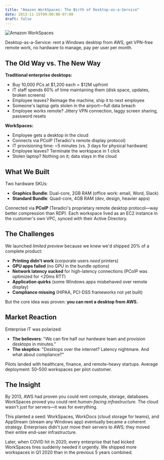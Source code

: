 ```yaml
---
title: "Amazon WorkSpaces: The Birth of Desktop-as-a-Service"
date: 2013-11-15T09:00:00-07:00
draft: false
---
```


![Amazon WorkSpaces](/amazon_workspaces.jpg)

Desktop-as-a-Service: rent a Windows desktop from AWS, get VPN-free remote work, no hardware to manage, pay per user per month.

## The Old Way vs. The New Way

**Traditional enterprise desktops:**
- Buy 10,000 PCs at $1,200 each = $12M upfront
- IT staff spends 60% of time maintaining them (disk space, updates, broken screens)
- Employee leaves? Reimage the machine, ship it to next employee
- Someone's laptop gets stolen in the airport—full data breach
- Employee works remote? Jittery VPN connection, laggy screen sharing, password resets

**WorkSpaces:**
- Employee gets a desktop in the cloud
- Connects via PCoIP (Teradici's remote display protocol)
- IT provisioning time: ~5 minutes (vs. 3 days for physical hardware)
- Employee leaves? Terminate the workspace in 1 click
- Stolen laptop? Nothing on it; data stays in the cloud

## What We Built

Two hardware SKUs:
- **Graphics Bundle**: Dual-core, 2GB RAM (office work: email, Word, Slack)
- **Standard Bundle**: Quad-core, 4GB RAM (dev, design, heavier apps)

Connected via **PCoIP** (Teradici's proprietary remote desktop protocol—way better compression than RDP). Each workspace lived as an EC2 instance in the customer's own VPC, synced with their Active Directory.

## The Challenges

We launched *limited preview* because we knew we'd shipped 20% of a complete product:

- **Printing didn't work** (corporate users *need* printers)
- **GPU apps failed** (no GPU in the bundle options)
- **Network latency sucked** for high-latency connections (PCoIP was optimized for <20ms RTT)
- **Application quirks** (some Windows apps misbehaved over remote display)
- **Compliance missing** (HIPAA, PCI-DSS frameworks not yet built)

But the core idea was proven: **you can rent a desktop from AWS.**

## Market Reaction

Enterprise IT was polarized:
- **The believers**: "We can fire half our hardware team and provision desktops in minutes."
- **The skeptics**: "Desktops over the internet? Latency nightmare. And what about compliance?"

Pilots landed with healthcare, finance, and remote-heavy startups. Average deployment: 50–500 workspaces per pilot customer.

## The Insight

By 2013, AWS had proven you could rent compute, storage, databases. WorkSpaces proved you could rent *human-facing infrastructure.* The cloud wasn't just for servers—it was for everything.

This planted a seed: WorkSpaces, WorkDocs (cloud storage for teams), and AppStream (stream any Windows app) eventually became a coherent strategy. Enterprises didn't just move their servers to AWS; they moved their entire end-user infrastructure.

Later, when COVID hit in 2020, every enterprise that had kicked WorkSpaces tires suddenly needed it urgently. We shipped more workspaces in Q1 2020 than in the previous 5 years combined.

